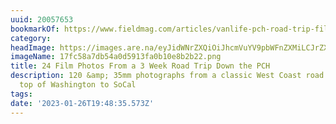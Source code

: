 ```yaml
---
uuid: 20057653
bookmarkOf: https://www.fieldmag.com/articles/vanlife-pch-road-trip-film
category:
headImage: https://images.are.na/eyJidWNrZXQiOiJhcmVuYV9pbWFnZXMiLCJrZXkiOiIyMDA1NzY1My9vcmlnaW5hbF8xN2ZjNThhN2RiNTRhMGQ1OTEzZmEwYjEwZThiMmIyMi5wbmciLCJlZGl0cyI6eyJyZXNpemUiOnsid2lkdGgiOjEyMDAsImhlaWdodCI6MTIwMCwiZml0IjoiaW5zaWRlIiwid2l0aG91dEVubGFyZ2VtZW50Ijp0cnVlfSwid2VicCI6eyJxdWFsaXR5Ijo5MH0sImpwZWciOnsicXVhbGl0eSI6OTB9LCJyb3RhdGUiOm51bGx9fQ==?bc=0
imageName: 17fc58a7db54a0d5913fa0b10e8b2b22.png
title: 24 Film Photos From a 3 Week Road Trip Down the PCH
description: 120 &amp; 35mm photographs from a classic West Coast road trip from the
  top of Washington to SoCal
tags:
date: '2023-01-26T19:48:35.573Z'
---
```

